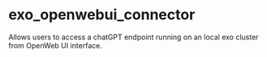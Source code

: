 # exo_openwebui_connector
Allows users to access a chatGPT endpoint running on an local exo cluster from OpenWeb UI interface.

